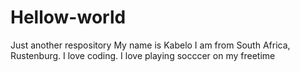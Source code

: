 # Hellow-world
Just another respository
My name is Kabelo I am from South Africa, Rustenburg. I love coding.
I love playing socccer on my freetime 
